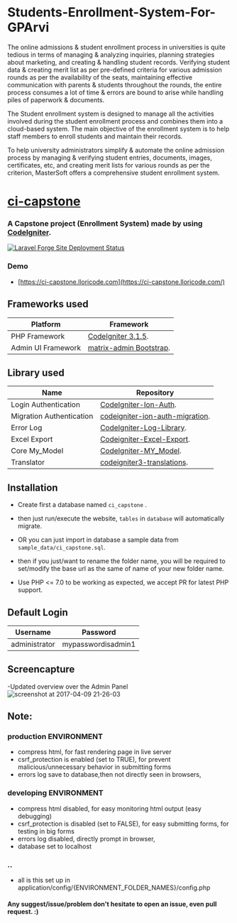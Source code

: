 # Students-Enrollment-System-For-GPArvi
The online admissions &amp; student enrollment process in universities is quite tedious in terms of managing &amp; analyzing inquiries, planning strategies about marketing, and creating &amp; handling student records. Verifying student data &amp; creating merit list as per pre-defined criteria for various admission rounds as per the availability of the seats, maintaining effective communication with parents & students throughout the rounds, the entire process consumes a lot of time & errors are bound to arise while handling piles of paperwork & documents.

The Student enrollment system is designed to manage all the activities involved during the student enrollment process and combines them into a cloud-based system. The main objective of the enrollment system is to help staff members to enroll students and maintain their records.

To help university administrators simplify & automate the online admission process by managing & verifying student entries, documents, images, certificates, etc, and creating merit lists for various rounds as per the criterion, MasterSoft offers a comprehensive student enrollment system.
#  [ci-capstone](https://github.com/lloricode/ci-capstone)
### A Capstone project (Enrollment System) made by using [CodeIgniter](http://codeigniter.com).

[![Laravel Forge Site Deployment Status](https://img.shields.io/endpoint?url=https%3A%2F%2Fforge.laravel.com%2Fsite-badges%2F2b682308-d55a-4064-a816-c8d5151c0366%3Fdate%3D1&style=plastic)](https://forge.laravel.com)

### Demo 

- [https://ci-capstone.lloricode.com](https://ci-capstone.lloricode.com/)

## Frameworks used
| Platform           | Framework                                                       |
|--------------------|-----------------------------------------------------------------|
| PHP Framework      | [CodeIgniter 3.1.5](http://codeigniter.com).                    |
| Admin UI Framework | [matrix-admin Bootstrap](http://matrixadmin.themedesigner.in/). |

## Library used


| Name                     | Repository                                                                                     |
|--------------------------|------------------------------------------------------------------------------------------------|
| Login Authentication     | [CodeIgniter-Ion-Auth](https://github.com/benedmunds/CodeIgniter-Ion-Auth).                    |
| Migration Authentication | [codeigniter-ion-auth-migration](https://github.com/iamfiscus/codeigniter-ion-auth-migration). |
| Error Log                | [CodeIgniter-Log-Library](https://github.com/appleboy/CodeIgniter-Log-Library).                |
| Excel Export             | [Codeigniter-Excel-Export](https://github.com/jiji262/Codeigniter-Excel-Export).               |
| Core My_Model            | [CodeIgniter-MY_Model](https://github.com/avenirer/CodeIgniter-MY_Model).                      |
| Translator               | [codeigniter3-translations](https://github.com/bcit-ci/codeigniter3-translations).             |

## Installation

- Create first a database named ``ci_capstone`` .
- then just run/execute the website, ``tables`` in ``database`` will automatically migrate.

- OR you can just import in database a sample data from ``sample_data/ci_capstone.sql``.

- then if you just/want to rename the folder name, you will be required to set/modify the base url as the same of name of your new folder name.

- Use PHP <= 7.0 to be working as expected, we accept PR for latest PHP support.

## Default Login

| Username      | Password           |
|---------------|--------------------|
| administrator | mypasswordisadmin1 |

## Screencapture
-Updated overview over the Admin Panel
![screenshot at 2017-04-09 21-26-03](https://cloud.githubusercontent.com/assets/8251344/24837640/50a98c44-1d6b-11e7-95b8-11c754f8c81d.png)

## Note:
### production ENVIRONMENT 
- compress html, for fast rendering page in live server 
- csrf_protection is enabled (set to TRUE), for prevent malicious/unnecessary behavior in submitting forms
- errors log save to database,then not directly seen in browsers,

### developing ENVIRONMENT
- compress html disabled, for easy monitoring html output (easy debugging)
- csrf_protection is disabled (set to FALSE), for easy submitting forms, for testing in big forms
- errors log disabled, directly prompt in browser,
- database set to localhost 

### ..
- all is this set up in application/config/{ENVIRONMENT_FOLDER_NAMES}/config.php


#### Any suggest/issue/problem don't hesitate to open an issue, even pull request. :)
